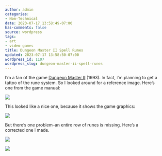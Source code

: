 ```yaml
---
author: admin
categories:
- Non-Technical
date: 2023-07-17 13:58:49-07:00
has-comments: false
source: wordpress
tags:
- art
- video games
title: Dungeon Master II Spell Runes
updated: 2023-07-17 13:58:50-07:00
wordpress_id: 1107
wordpress_slug: dungeon-master-ii-spell-runes
---
```

I’m a fan of the game [Dungeon Master II](https://en.wikipedia.org/wiki/Dungeon_Master_II:_The_Legend_of_Skullkeep) (1993). In fact, I’m planning to get a tattoo of the rune system. So I looked around for a reference image. Here’s one from the game manual:

[![](../wp-content/uploads/2023/07/glyphs-detailed.gif)](../wp-content/uploads/2023/07/glyphs-detailed.gif)

This looked like a nice one, because it shows the game graphics:

[![](../wp-content/uploads/2023/07/dm2runes-150x150.png)](../wp-content/uploads/2023/07/dm2runes.png)

But there’s one problem–an entire row of runes is missing. Here’s a corrected one I made.

[![](../wp-content/uploads/2023/07/dm2runes-2.png)](../wp-content/uploads/2023/07/dm2runes-2.png)

[![](../wp-content/uploads/2023/07/just_runes.png)](../wp-content/uploads/2023/07/just_runes.png)
